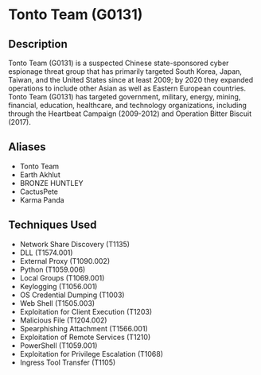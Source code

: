 # Tonto Team (G0131)

## Description
Tonto Team (G0131) is a suspected Chinese state-sponsored cyber espionage threat group that has primarily targeted South Korea, Japan, Taiwan, and the United States since at least 2009; by 2020 they expanded operations to include other Asian as well as Eastern European countries. Tonto Team (G0131) has targeted government, military, energy, mining, financial, education, healthcare, and technology organizations, including through the Heartbeat Campaign (2009-2012) and Operation Bitter Biscuit (2017).

## Aliases
- Tonto Team
- Earth Akhlut
- BRONZE HUNTLEY
- CactusPete
- Karma Panda

## Techniques Used
- Network Share Discovery (T1135)
- DLL (T1574.001)
- External Proxy (T1090.002)
- Python (T1059.006)
- Local Groups (T1069.001)
- Keylogging (T1056.001)
- OS Credential Dumping (T1003)
- Web Shell (T1505.003)
- Exploitation for Client Execution (T1203)
- Malicious File (T1204.002)
- Spearphishing Attachment (T1566.001)
- Exploitation of Remote Services (T1210)
- PowerShell (T1059.001)
- Exploitation for Privilege Escalation (T1068)
- Ingress Tool Transfer (T1105)
